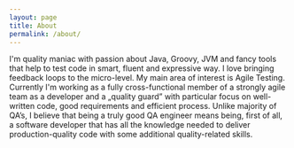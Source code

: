 ```yaml
---
layout: page
title: About
permalink: /about/
---
```


I'm quality maniac with passion about Java, Groovy, JVM and fancy tools that
help to test code in smart, fluent and expressive way. I love bringing feedback
loops to the micro-level. My main area of interest is Agile Testing. Currently
I'm working as a fully cross-functional member of a strongly agile team as a
developer and a „quality guard” with particular focus on well-written code, good
requirements and efficient process. Unlike majority of QA’s, I believe that
being a truly good QA engineer means being, first of all, a software developer
that has all the knowledge needed to deliver production-quality code with some
additional quality-related skills.
